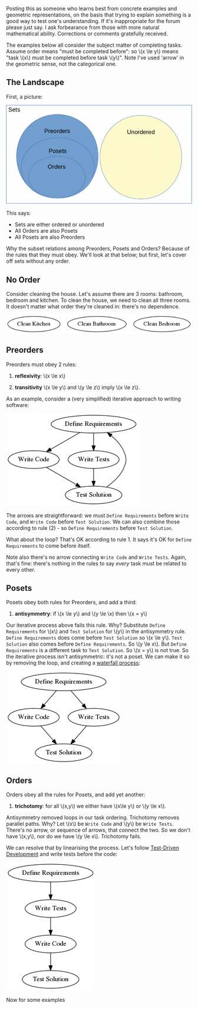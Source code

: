 Posting this as someone who learns best from concrete examples and geometric representations, on the basis that trying to explain something is a good way to test one's understanding.  If it's inappropriate for the forum please just say.  I ask forbearance from those with more natural mathematical ability.  Corrections or comments gratefully received.

The examples below all consider the subject matter of completing tasks.  Assume order means "must be completed before": so \\(x \le y\\) means "task \\(x\\) must be completed before task \\(y\\)".  Note I've used 'arrow' in the geometric sense, not the categorical one.

## The Landscape

First, a picture:

![order Venn Diagram](https://raw.githubusercontent.com/sfinnie/CategoryTheoryCourseNotes/master/posets/img/orderVennDiagram.gif)

This says:
 * Sets are either ordered or unordered
 * All Orders are also Posets
 * All Posets are also Preorders

Why the subset relations among Preorders, Posets and Orders?  Because of the rules that they must obey.  We'll look at that below; but first, let's cover off sets without any order.

## No Order

Consider cleaning the house.  Let's assume there are 3 rooms: bathroom, bedroom and kitchen.  To clean the house, we need to clean all three rooms.  It doesn't matter what order they're cleaned in: there's no dependence.

![unordered tasks](https://raw.githubusercontent.com/sfinnie/CategoryTheoryCourseNotes/master/posets/img/unordered.png)
 
## Preorders

Preorders must obey 2 rules:

1. **reflexivity**: \\(x \le x\\)

2. **transitivity** \\(x \le y\\) and \\(y \le z\\) imply \\(x \le z\\).

As an example, consider a (very simplified) iterative approach to writing software:

![Preorder Example](https://raw.githubusercontent.com/sfinnie/CategoryTheoryCourseNotes/master/posets/img/preorder.png)

The arrows are straightforward: we must `Define Requirements` before `Write Code`, and `Write Code` before `Test Solution`. We can also combine those according to rule (2) - so `Define Requirements` before `Test Solution`.  

What about the loop?  That's OK according to rule 1.  It says it's OK for `Define Requirements` to come before itself.  

Note also there's no arrow connecting `Write Code` and `Write Tests`.  Again, that's fine: there's nothing in the rules to say *every* task must be related to every other.  

## Posets

Posets obey both rules for Preorders, and add a third:

1. **antisymmetry**: if \\(x \le y\\) and \\(y \le \\x) then \\(x = y\\)

Our iterative process above fails this rule.  Why?  Substitute `Define Requirements` for \\(x\\) and `Test Solution` for \\(y\\) in the antisymmetry rule.  `Define Requirements` does come before `Test Solution` so \\(x \le y\\).  `Test Solution` also comes before `Define Requirements`.  So \\(y \le x\\).  But `Define Requirements` is a different task to `Test Solution`.  So \\(x = y\\) is not true.  So the iterative process isn't antisymmetric: it's not a poset.  We can make it so by removing the loop, and creating a [waterfall process](https://en.wikipedia.org/wiki/Waterfall_model):

![Poset Example](https://raw.githubusercontent.com/sfinnie/CategoryTheoryCourseNotes/master/posets/img/poset.png)


## Orders

Orders obey all the rules for Posets, and add yet another:

1. **trichotomy**: for all \\(x,y\\) we either have \\(x\le y\\) or \\(y \le x\\).

Antisymmetry removed loops in our task ordering.  Trichotomy removes parallel paths.  Why?  Let \\(x\\) be `Write Code` and \\(y\\) be `Write Tests`.  There's no arrow, or sequence of arrows, that connect the two.  So we don't have \\(x,y\\), nor do we have \\(y \le x\\). Trichotomy fails.

We can resolve that by linearising the process.  Let's follow [Test-Driven Development](https://en.wikipedia.org/wiki/Test-driven_development) and write tests before the code:

![Order Example](https://raw.githubusercontent.com/sfinnie/CategoryTheoryCourseNotes/master/posets/img/sequence.png)


  Now for some examples



